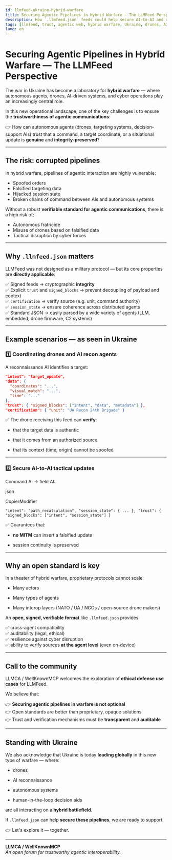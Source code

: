 ```yaml
---
id: llmfeed-ukraine-hybrid-warfare
title: Securing Agentic Pipelines in Hybrid Warfare — The LLMFeed Perspective
description: How `.llmfeed.json` feeds could help secure AI-to-AI and drone communications in hybrid warfare contexts, as exemplified by the ongoing war in Ukraine.
tags: [llmfeed, trust, agentic web, hybrid warfare, Ukraine, drones, AI]
lang: en
---
```


# Securing Agentic Pipelines in Hybrid Warfare — The LLMFeed Perspective

The war in Ukraine has become a laboratory for **hybrid warfare** — where autonomous agents, drones, AI-driven systems, and cyber operations play an increasingly central role.

In this new operational landscape, one of the key challenges is to ensure the **trustworthiness of agentic communications**:

👉 How can autonomous agents (drones, targeting systems, decision-support AIs) trust that a command, a target coordinate, or a situational update is **genuine** and **integrity-preserved**?

---

## The risk: corrupted pipelines

In hybrid warfare, pipelines of agentic interaction are highly vulnerable:

- Spoofed orders  
- Falsified targeting data  
- Hijacked session state  
- Broken chains of command between AIs and autonomous systems  

Without a robust **verifiable standard for agentic communications**, there is a high risk of:

- Autonomous fratricide  
- Misuse of drones based on falsified data  
- Tactical disruption by cyber forces  

---

## Why `.llmfeed.json` matters

LLMFeed was not designed as a military protocol — but its core properties are **directly applicable**:

✅ Signed feeds → cryptographic **integrity**  
✅ Explicit `trust` and `signed_blocks` → prevent decoupling of payload and context  
✅ `certification` → verify source (e.g. unit, command authority)  
✅ `session_state` → ensure coherence across distributed agents  
✅ Standard JSON → easily parsed by a wide variety of agents (LLM, embedded, drone firmware, C2 systems)

---

## Example scenarios — as seen in Ukraine

### 1️⃣ Coordinating drones and AI recon agents

A reconnaissance AI identifies a target:

```json
"intent": "target_update",
"data": {
  "coordinates": "...",
  "visual_match": "...",
  "time": "..."
},
"trust": { "signed_blocks": ["intent", "data", "metadata"] },
"certification": { "unit": "UA Recon 24th Brigade" }
```

✅ The drone receiving this feed can **verify**:

- that the target data is authentic

- that it comes from an authorized source

- that its context (time, origin) cannot be spoofed

---

### 2️⃣ Secure AI-to-AI tactical updates

Command AI → field AI:

json

CopierModifier

`"intent": "path_recalculation", "session_state": { ... }, "trust": { "signed_blocks": ["intent", "session_state"] }`

✅ Guarantees that:

- **no MITM** can insert a falsified update

- session continuity is preserved

---

## Why an open standard is key

In a theater of hybrid warfare, proprietary protocols cannot scale:

- Many actors

- Many types of agents

- Many interop layers (NATO / UA / NGOs / open-source drone makers)

An **open, signed, verifiable format** like `.llmfeed.json` provides:

✅ cross-agent compatibility  
✅ auditability (legal, ethical)  
✅ resilience against cyber disruption  
✅ ability to verify sources **at the agent level** (even on-device)

---

## Call to the community

LLMCA / WellKnownMCP welcomes the exploration of **ethical defense use cases** for LLMFeed.

We believe that:

👉 **Securing agentic pipelines in warfare is not optional**  
👉 Open standards are better than proprietary, opaque solutions  
👉 Trust and verification mechanisms must be **transparent** and **auditable**

---

## Standing with Ukraine

We also acknowledge that Ukraine is today **leading globally** in this new type of warfare — where:

- drones

- AI reconnaissance

- autonomous systems

- human-in-the-loop decision aids

are all interacting on a **hybrid battlefield**.

If `.llmfeed.json` can help **secure these pipelines**, we are ready to support.

👉 Let's explore it — together.

---

**LLMCA / WellKnownMCP**  
*An open forum for trustworthy agentic interoperability.*
